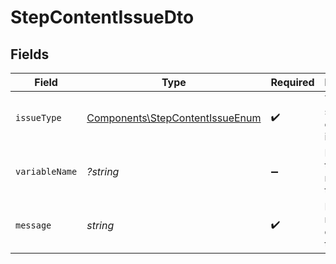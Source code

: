 # StepContentIssueDto


## Fields

| Field                                                                              | Type                                                                               | Required                                                                           | Description                                                                        |
| ---------------------------------------------------------------------------------- | ---------------------------------------------------------------------------------- | ---------------------------------------------------------------------------------- | ---------------------------------------------------------------------------------- |
| `issueType`                                                                        | [Components\StepContentIssueEnum](../../Models/Components/StepContentIssueEnum.md) | :heavy_check_mark:                                                                 | Type of step content issue                                                         |
| `variableName`                                                                     | *?string*                                                                          | :heavy_minus_sign:                                                                 | Name of the variable related to the issue                                          |
| `message`                                                                          | *string*                                                                           | :heavy_check_mark:                                                                 | Detailed message describing the issue                                              |